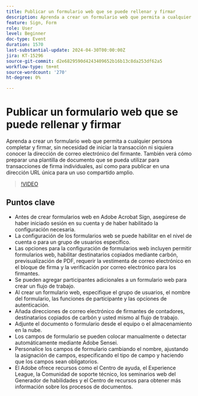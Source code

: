 ```yaml
---
title: Publicar un formulario web que se puede rellenar y firmar
description: Aprenda a crear un formulario web que permita a cualquier persona completar y firmar, sin necesidad de iniciar la transacción ni siquiera conocer la dirección de correo electrónico del firmante.
feature: Sign, Form
role: User
level: Beginner
doc-type: Event
duration: 1570
last-substantial-update: 2024-04-30T00:00:00Z
jira: KT-15296
source-git-commit: d2e6829590d4243409652b16b13c8da253df62a5
workflow-type: tm+mt
source-wordcount: '270'
ht-degree: 0%

---
```



# Publicar un formulario web que se puede rellenar y firmar

Aprenda a crear un formulario web que permita a cualquier persona completar y firmar, sin necesidad de iniciar la transacción ni siquiera conocer la dirección de correo electrónico del firmante. También verá cómo preparar una plantilla de documento que se pueda utilizar para transacciones de firma individuales, así como para publicar en una dirección URL única para un uso compartido amplio.

>[!VIDEO](https://video.tv.adobe.com/v/3428187/?learn=on)

## Puntos clave

* Antes de crear formularios web en Adobe Acrobat Sign, asegúrese de haber iniciado sesión en su cuenta y de haber habilitado la configuración necesaria.
* La configuración de los formularios web se puede habilitar en el nivel de cuenta o para un grupo de usuarios específico.
* Las opciones para la configuración de formularios web incluyen permitir formularios web, habilitar destinatarios copiados mediante carbón, previsualización de PDF, requerir la vestimenta de correo electrónico en el bloque de firma y la verificación por correo electrónico para los firmantes.
* Se pueden agregar participantes adicionales a un formulario web para crear un flujo de trabajo.
* Al crear un formulario web, especifique el grupo de usuarios, el nombre del formulario, las funciones de participante y las opciones de autenticación.
* Añada direcciones de correo electrónico de firmantes de contadores, destinatarios copiados de carbón y usted mismo al flujo de trabajo.
* Adjunte el documento o formulario desde el equipo o el almacenamiento en la nube.
* Los campos de formulario se pueden colocar manualmente o detectar automáticamente mediante Adobe Sensei.
* Personalice los campos de formulario cambiando el nombre, ajustando la asignación de campos, especificando el tipo de campo y haciendo que los campos sean obligatorios.
* El Adobe ofrece recursos como el Centro de ayuda, el Experience League, la Comunidad de soporte técnico, los seminarios web del Generador de habilidades y el Centro de recursos para obtener más información sobre los procesos de documentos.